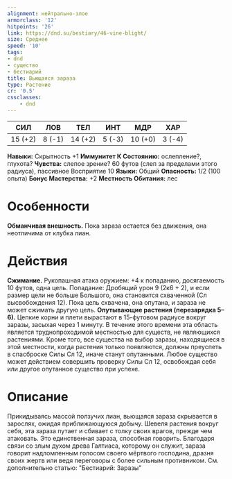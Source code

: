 ```yaml
---
alignment: нейтрально-злое
armorclass: '12'
hitpoints: '26'
link: https://dnd.su/bestiary/46-vine-blight/
size: Среднее
speed: '10'
tags:
- dnd
- существо
- бестиарий
title: Вьющаяся зараза
type: Растение
cr: '0.5'
cssclasses:
    - dnd
---
```



| СИЛ | ЛОВ | ТЕЛ | ИНТ | МДР | ХАР |
|---|---|---|---|---|---|
| 15 (+2) | 8 (-1) | 14 (+2) | 5 (-3) | 10 (+0) | 3 (-4) |
**Навыки:** Скрытность +1
**Иммунитет К Состоянию:** ослепление?, глухота?
**Чувства:** слепое зрение? 60 футов (слеп за пределами этого радиуса), пассивное Восприятие 10
**Языки:** Общий
**Опасность:** 1/2 (100 опыта)
**Бонус Мастерства:** +2
**Местность Обитания:** лес


# Особенности
**Обманчивая внешность.** Пока зараза остается без движения, она неотличима от клубка лиан.


# Действия
**Сжимание.** Рукопашная атака оружием: +4 к попаданию, досягаемость 10 футов, одна цель. Попадание: Дробящий урон 9 (2к6 + 2), и если размер цели не больше Большого, она становится схваченной (Сл высвобождения 12). Пока цель схвачена, она опутана, и зараза не может сжимать другую цель.
**Опутывающие растения (перезарядка 5–6).** Цепкие корни и плети вырастают в 15-футовом радиусе вокруг заразы, засыхая через 1 минуту. В течение этого времени эта область является труднопроходимой местностью для существ, не являющихся растениями. Кроме того, все существа на выбор заразы, находящиеся в этой местности, когда растения только появляются, должны преуспеть в спасброске Силы Сл 12, иначе станут опутанными. Любое существо может действием совершить проверку Силы Сл 12, освобождая себя или другое опутанное существо при успехе.


# Описание
Прикидываясь массой ползучих лиан, вьющаяся зараза скрывается в зарослях, ожидая приближающуюся добычу. Шевеля растения вокруг себя, эта зараза путает и сбивает с толку своих врагов, прежде чем атаковать. Это единственная зараза, способная говорить. Благодаря связи со злым духом древа Галтиаса, которому он служит, зараза говорит надломленным голосом своего мёртвого господина, дразня своих жертв или ведя переговоры с более сильным противником. См. дополнительно статью: "Бестиарий: Заразы"